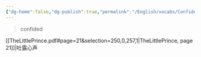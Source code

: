 ```yaml
---
{"dg-home":false,"dg-publish":true,"permalink":"/English/vocabs/Confided/","dgPassFrontmatter":true}
---
```



> confided

[[TheLittlePrince.pdf#page=21&selection=250,0,257,1|TheLittlePrince, page 21]]|吐露心声